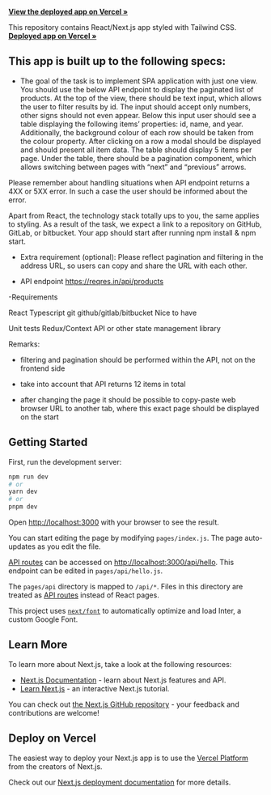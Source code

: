  <a href="http://spa-one-view.vercel.app"><strong>View the deployed app on Vercel »</strong></a>

 This repository contains React/Next.js app styled with Tailwind CSS.
 </br>
 <a href="http://spa-one-view.vercel.app"><strong>Deployed app on Vercel »</strong></a>


## This app is built up to the following specs:
- The goal of the task is to implement SPA application with just one view. You should use the below API endpoint to display the paginated list of products. At the top of the view, there should be text input, which allows the user to filter results by id. The input should accept only numbers, other signs should not even appear. Below this input user should see a table displaying the following items’ properties: id, name, and year. Additionally, the background colour of each row should be taken from the colour property. After clicking on a row a modal should be displayed and should present all item data. The table should display 5 items per page. Under the table, there should be a pagination component, which allows switching between pages with “next” and “previous” arrows.

Please remember about handling situations when API endpoint returns a 4XX or 5XX error. In such a case the user should be informed about the error.

Apart from React, the technology stack totally ups to you, the same applies to styling. As a result of the task, we expect a link to a repository on GitHub, GitLab, or bitbucket. Your app should start after running npm install & npm start.

- Extra requirement (optional):
Please reflect pagination and filtering in the address URL, so users can copy and share the URL with each other.

- API endpoint
https://reqres.in/api/products

-Requirements

React
Typescript
git
github/gitlab/bitbucket
Nice to have

Unit tests
Redux/Context API or other state management library

Remarks:

- filtering and pagination should be performed within the API, not on the frontend side

- take into account that API returns 12 items in total

- after changing the page it should be possible to copy-paste web browser URL to another tab, where this exact page should be displayed on the start


## Getting Started

First, run the development server:

```bash
npm run dev
# or
yarn dev
# or
pnpm dev
```

Open [http://localhost:3000](http://localhost:3000) with your browser to see the result.

You can start editing the page by modifying `pages/index.js`. The page auto-updates as you edit the file.

[API routes](https://nextjs.org/docs/api-routes/introduction) can be accessed on [http://localhost:3000/api/hello](http://localhost:3000/api/hello). This endpoint can be edited in `pages/api/hello.js`.

The `pages/api` directory is mapped to `/api/*`. Files in this directory are treated as [API routes](https://nextjs.org/docs/api-routes/introduction) instead of React pages.

This project uses [`next/font`](https://nextjs.org/docs/basic-features/font-optimization) to automatically optimize and load Inter, a custom Google Font.

## Learn More

To learn more about Next.js, take a look at the following resources:

- [Next.js Documentation](https://nextjs.org/docs) - learn about Next.js features and API.
- [Learn Next.js](https://nextjs.org/learn) - an interactive Next.js tutorial.

You can check out [the Next.js GitHub repository](https://github.com/vercel/next.js/) - your feedback and contributions are welcome!

## Deploy on Vercel

The easiest way to deploy your Next.js app is to use the [Vercel Platform](https://vercel.com/new?utm_medium=default-template&filter=next.js&utm_source=create-next-app&utm_campaign=create-next-app-readme) from the creators of Next.js.

Check out our [Next.js deployment documentation](https://nextjs.org/docs/deployment) for more details.
